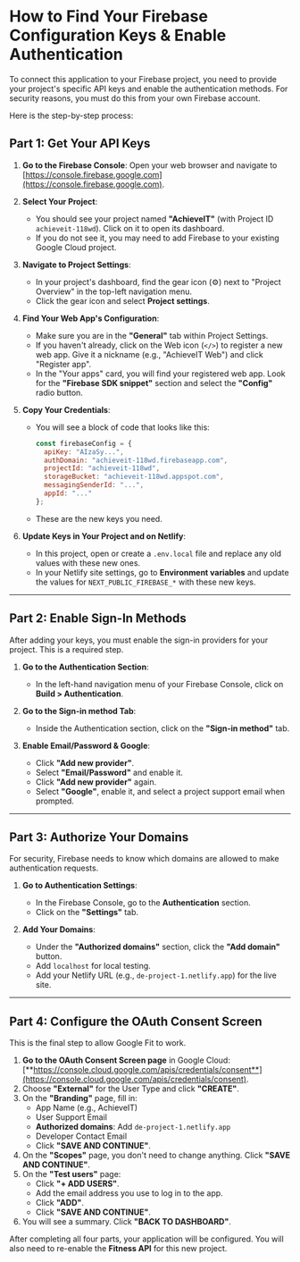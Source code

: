 # How to Find Your Firebase Configuration Keys & Enable Authentication

To connect this application to your Firebase project, you need to provide your project's specific API keys and enable the authentication methods. For security reasons, you must do this from your own Firebase account.

Here is the step-by-step process:

## Part 1: Get Your API Keys

1.  **Go to the Firebase Console**: 
    Open your web browser and navigate to [https://console.firebase.google.com](https://console.firebase.google.com).

2.  **Select Your Project**: 
    - You should see your project named **"AchieveIT"** (with Project ID `achieveit-118wd`). Click on it to open its dashboard.
    - If you do not see it, you may need to add Firebase to your existing Google Cloud project.

3.  **Navigate to Project Settings**:
    - In your project's dashboard, find the gear icon (⚙️) next to "Project Overview" in the top-left navigation menu.
    - Click the gear icon and select **Project settings**.

4.  **Find Your Web App's Configuration**:
    - Make sure you are in the **"General"** tab within Project Settings.
    - If you haven't already, click on the Web icon (`</>`) to register a new web app. Give it a nickname (e.g., "AchieveIT Web") and click "Register app".
    - In the "Your apps" card, you will find your registered web app. Look for the **"Firebase SDK snippet"** section and select the **"Config"** radio button.

5.  **Copy Your Credentials**:
    - You will see a block of code that looks like this:
      ```javascript
      const firebaseConfig = {
        apiKey: "AIzaSy...",
        authDomain: "achieveit-118wd.firebaseapp.com",
        projectId: "achieveit-118wd",
        storageBucket: "achieveit-118wd.appspot.com",
        messagingSenderId: "...",
        appId: "..."
      };
      ```
    - These are the new keys you need.

6.  **Update Keys in Your Project and on Netlify**:
    - In this project, open or create a `.env.local` file and replace any old values with these new ones.
    - In your Netlify site settings, go to **Environment variables** and update the values for `NEXT_PUBLIC_FIREBASE_*` with these new keys.

---

## Part 2: Enable Sign-In Methods

After adding your keys, you must enable the sign-in providers for your project. This is a required step.

1.  **Go to the Authentication Section**:
    - In the left-hand navigation menu of your Firebase Console, click on **Build > Authentication**.

2.  **Go to the Sign-in method Tab**:
    - Inside the Authentication section, click on the **"Sign-in method"** tab.

3.  **Enable Email/Password & Google**:
    - Click **"Add new provider"**.
    - Select **"Email/Password"** and enable it.
    - Click **"Add new provider"** again.
    - Select **"Google"**, enable it, and select a project support email when prompted.

---

## Part 3: Authorize Your Domains

For security, Firebase needs to know which domains are allowed to make authentication requests.

1.  **Go to Authentication Settings**:
    - In the Firebase Console, go to the **Authentication** section.
    - Click on the **"Settings"** tab.

2.  **Add Your Domains**:
    - Under the **"Authorized domains"** section, click the **"Add domain"** button.
    - Add `localhost` for local testing.
    - Add your Netlify URL (e.g., `de-project-1.netlify.app`) for the live site.

---

## Part 4: Configure the OAuth Consent Screen

This is the final step to allow Google Fit to work.

1.  **Go to the OAuth Consent Screen page** in Google Cloud: [**https://console.cloud.google.com/apis/credentials/consent**](https://console.cloud.google.com/apis/credentials/consent).
2.  Choose **"External"** for the User Type and click **"CREATE"**.
3.  On the **"Branding"** page, fill in:
    - App Name (e.g., AchieveIT)
    - User Support Email
    - **Authorized domains**: Add `de-project-1.netlify.app`
    - Developer Contact Email
    - Click **"SAVE AND CONTINUE"**.
4.  On the **"Scopes"** page, you don't need to change anything. Click **"SAVE AND CONTINUE"**.
5.  On the **"Test users"** page:
    - Click **"+ ADD USERS"**.
    - Add the email address you use to log in to the app.
    - Click **"ADD"**.
    - Click **"SAVE AND CONTINUE"**.
6.  You will see a summary. Click **"BACK TO DASHBOARD"**.

After completing all four parts, your application will be configured. You will also need to re-enable the **Fitness API** for this new project.
